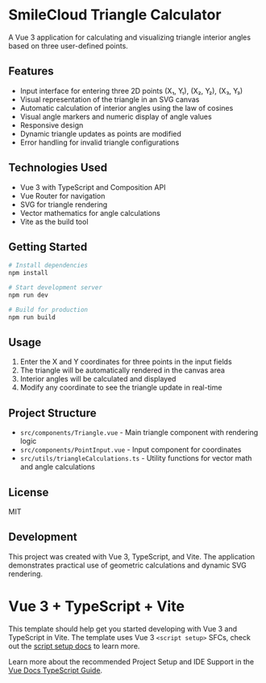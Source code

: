 # SmileCloud Triangle Calculator

A Vue 3 application for calculating and visualizing triangle interior angles based on three user-defined points.

## Features

- Input interface for entering three 2D points (X₁, Y₁), (X₂, Y₂), (X₃, Y₃)
- Visual representation of the triangle in an SVG canvas
- Automatic calculation of interior angles using the law of cosines
- Visual angle markers and numeric display of angle values
- Responsive design
- Dynamic triangle updates as points are modified
- Error handling for invalid triangle configurations

## Technologies Used

- Vue 3 with TypeScript and Composition API
- Vue Router for navigation
- SVG for triangle rendering
- Vector mathematics for angle calculations
- Vite as the build tool

## Getting Started

```bash
# Install dependencies
npm install

# Start development server
npm run dev

# Build for production
npm run build
```

## Usage

1. Enter the X and Y coordinates for three points in the input fields
2. The triangle will be automatically rendered in the canvas area
3. Interior angles will be calculated and displayed
4. Modify any coordinate to see the triangle update in real-time

## Project Structure

- `src/components/Triangle.vue` - Main triangle component with rendering logic
- `src/components/PointInput.vue` - Input component for coordinates
- `src/utils/triangleCalculations.ts` - Utility functions for vector math and angle calculations

## License

MIT

## Development

This project was created with Vue 3, TypeScript, and Vite. The application demonstrates practical use of geometric calculations and dynamic SVG rendering.

# Vue 3 + TypeScript + Vite

This template should help get you started developing with Vue 3 and TypeScript in Vite. The template uses Vue 3 `<script setup>` SFCs, check out the [script setup docs](https://v3.vuejs.org/api/sfc-script-setup.html#sfc-script-setup) to learn more.

Learn more about the recommended Project Setup and IDE Support in the [Vue Docs TypeScript Guide](https://vuejs.org/guide/typescript/overview.html#project-setup).
